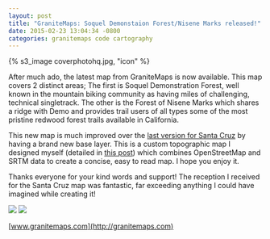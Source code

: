 ```yaml
---
layout: post
title: "GraniteMaps: Soquel Demonstaion Forest/Nisene Marks released!"
date: 2015-02-23 13:04:34 -0800
categories: granitemaps code cartography
---
```


{% s3_image coverphotohq.jpg, "icon" %}

After much ado, the latest map from GraniteMaps is now available. This map covers 2 distinct areas; The first is Soquel Demonstration Forest, well known in the mountain biking community as having miles of challenging, technical singletrack. The other is the Forest of Nisene Marks which shares a ridge with Demo and provides trail users of all types some of the most pristine redwood forest trails available in California.

This new map is much improved over the [last version for Santa Cruz](http://granitemaps.com/#wilder) by having a brand new base layer. This is a custom topographic map I designed myself (detailed in [this post](http://pedaldrivenprogramming.com/2015/01/creating-nice-looking-topo-maps-for-use-in--granitemaps/)) which combines OpenStreetMap and SRTM data to create a concise, easy to read map. I hope you enjoy it.

Thanks everyone for your kind words and support! The reception I received for the Santa Cruz map was fantastic, far exceeding anything I could have imagined while creating it!

<a href="https://itunes.apple.com/US/app/id964521508?mt=8"><img src="http://s3-us-west-2.amazonaws.com/pedaldp/images/2015-02-granitemaps:-soquel-demonstaion-forest---nisene-marks-released!/appstore.png"/></a> <a href="https://play.google.com/store/apps/details?id=com.ionicframework.gmnmsdf735722"><img src="http://s3-us-west-2.amazonaws.com/pedaldp/images/2015-02-granitemaps:-soquel-demonstaion-forest---nisene-marks-released!/playstore.png"/></a>

[www.granitemaps.com](http://granitemaps.com)
